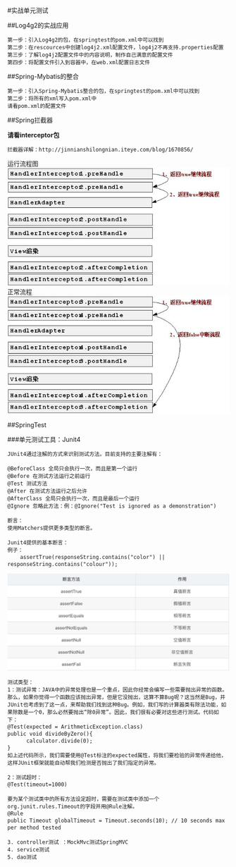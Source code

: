 #实战单元测试

##Log4g2的实战应用
    
    第一步：引入Log4g2的包，在springtest的pom.xml中可以找到
    第二步：在rescources中创建log4j2.xml配置文件，log4j2不再支持.properties配置
    第三步：了解log4j2配置文件中的内容说明，制作自己满意的配置文件
    第四步：将配置文件引入到容器中，在web.xml配置日志文件
   
##Spring-Mybatis的整合

    第一步：引入Spring-Mybatis整合的包，在springtest的pom.xml中可以找到
    第二步：将所有的xml写入pom.xml中
    请看pom.xml的配置文件 
    
##Spring拦截器

**请看interceptor包**
    
    拦截器详解：http://jinnianshilongnian.iteye.com/blog/1670856/

运行流程图
![avatar](./src/main/webapp/WEB-INF/static/pic/1.JPG)
正常流程
![avatar](./src/main/webapp/WEB-INF/static/pic/2.JPG)

##SpringTest

###单元测试工具：Junit4

    JUnit4通过注解的方式来识别测试方法。目前支持的主要注解有：
    
    @BeforeClass 全局只会执行一次，而且是第一个运行
    @Before 在测试方法运行之前运行
    @Test 测试方法
    @After 在测试方法运行之后允许
    @AfterClass 全局只会执行一次，而且是最后一个运行
    @Ignore 忽略此方法：例：@Ignore("Test is ignored as a demonstration")
    
    断言：
    使用Matchers提供更多类型的断言。
      
    Junit4提供的基本断言：
    例子：
        assertTrue(responseString.contains("color") || responseString.contains("colour"));
![avatar](./src/main/webapp/WEB-INF/static/pic/4.png)
    
    
    测试类型：
    1：测试异常：JAVA中的异常处理也是一个重点，因此你经常会编写一些需要抛出异常的函数。那么，如果你觉得一个函数应该抛出异常，但是它没抛出，这算不算Bug呢？这当然是Bug，并JUnit也考虑到了这一点，来帮助我们找到这种Bug。例如，我们写的计算器类有除法功能，如果除数是一个0，那么必然要抛出“除0异常”。因此，我们很有必要对这些进行测试。代码如下：
    @Test(expected = ArithmeticException.class)
    public void divideByZero(){
          calculator.divide(0);
    }
    如上述代码所示，我们需要使用@Test标注的expected属性，将我们要检验的异常传递给他，这样JUnit框架就能自动帮我们检测是否抛出了我们指定的异常。
    
    2：测试超时：
    @Test(timeout=1000)
    
    要为某个测试类中的所有方法设定超时，需要在测试类中添加一个org.junit.rules.Timeout的字段并用@Rule注解。 
    @Rule
    public Timeout globalTimeout = Timeout.seconds(10); // 10 seconds max per method tested
       
    3. controller测试 ：MockMvc测试SpringMVC
    4. service测试
    5. dao测试